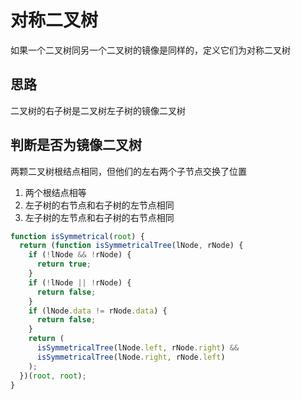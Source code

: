 # 对称二叉树

如果一个二叉树同另一个二叉树的镜像是同样的，定义它们为对称二叉树

## 思路

二叉树的右子树是二叉树左子树的镜像二叉树

## 判断是否为镜像二叉树

两颗二叉树根结点相同，但他们的左右两个子节点交换了位置

1. 两个根结点相等
2. 左子树的右节点和右子树的左节点相同
3. 左子树的左节点和右子树的右节点相同

```js
function isSymmetrical(root) {
  return (function isSymmetricalTree(lNode, rNode) {
    if (!lNode && !rNode) {
      return true;
    }
    if (!lNode || !rNode) {
      return false;
    }
    if (lNode.data != rNode.data) {
      return false;
    }
    return (
      isSymmetricalTree(lNode.left, rNode.right) &&
      isSymmetricalTree(lNode.right, rNode.left)
    );
  })(root, root);
}
```
